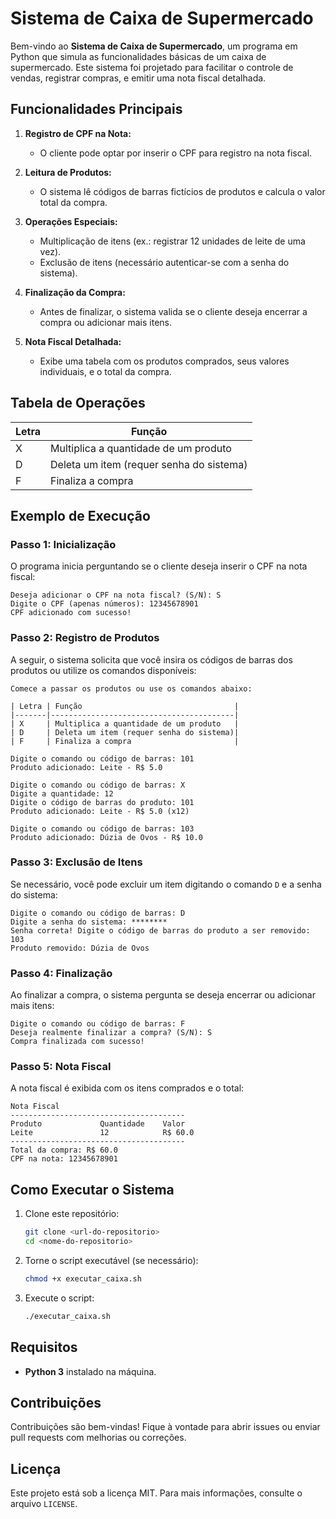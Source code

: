 # Sistema de Caixa de Supermercado

Bem-vindo ao **Sistema de Caixa de Supermercado**, um programa em Python que simula as funcionalidades básicas de um caixa de supermercado. Este sistema foi projetado para facilitar o controle de vendas, registrar compras, e emitir uma nota fiscal detalhada.

## Funcionalidades Principais

1. **Registro de CPF na Nota:**
   - O cliente pode optar por inserir o CPF para registro na nota fiscal.

2. **Leitura de Produtos:**
   - O sistema lê códigos de barras fictícios de produtos e calcula o valor total da compra.

3. **Operações Especiais:**
   - Multiplicação de itens (ex.: registrar 12 unidades de leite de uma vez).
   - Exclusão de itens (necessário autenticar-se com a senha do sistema).

4. **Finalização da Compra:**
   - Antes de finalizar, o sistema valida se o cliente deseja encerrar a compra ou adicionar mais itens.

5. **Nota Fiscal Detalhada:**
   - Exibe uma tabela com os produtos comprados, seus valores individuais, e o total da compra.

## Tabela de Operações

| Letra | Função                                  |
|-------|-----------------------------------------|
| X     | Multiplica a quantidade de um produto   |
| D     | Deleta um item (requer senha do sistema)|
| F     | Finaliza a compra                       |

## Exemplo de Execução

### Passo 1: Inicialização
O programa inicia perguntando se o cliente deseja inserir o CPF na nota fiscal:

```
Deseja adicionar o CPF na nota fiscal? (S/N): S
Digite o CPF (apenas números): 12345678901
CPF adicionado com sucesso!
```

### Passo 2: Registro de Produtos
A seguir, o sistema solicita que você insira os códigos de barras dos produtos ou utilize os comandos disponíveis:

```
Comece a passar os produtos ou use os comandos abaixo:

| Letra | Função                                  |
|-------|-----------------------------------------|
| X     | Multiplica a quantidade de um produto   |
| D     | Deleta um item (requer senha do sistema)|
| F     | Finaliza a compra                       |

Digite o comando ou código de barras: 101
Produto adicionado: Leite - R$ 5.0

Digite o comando ou código de barras: X
Digite a quantidade: 12
Digite o código de barras do produto: 101
Produto adicionado: Leite - R$ 5.0 (x12)

Digite o comando ou código de barras: 103
Produto adicionado: Dúzia de Ovos - R$ 10.0
```

### Passo 3: Exclusão de Itens
Se necessário, você pode excluir um item digitando o comando `D` e a senha do sistema:

```
Digite o comando ou código de barras: D
Digite a senha do sistema: ********
Senha correta! Digite o código de barras do produto a ser removido: 103
Produto removido: Dúzia de Ovos
```

### Passo 4: Finalização
Ao finalizar a compra, o sistema pergunta se deseja encerrar ou adicionar mais itens:

```
Digite o comando ou código de barras: F
Deseja realmente finalizar a compra? (S/N): S
Compra finalizada com sucesso!
```

### Passo 5: Nota Fiscal
A nota fiscal é exibida com os itens comprados e o total:

```
Nota Fiscal
---------------------------------------
Produto             Quantidade    Valor
Leite               12            R$ 60.0
---------------------------------------
Total da compra: R$ 60.0
CPF na nota: 12345678901
```

## Como Executar o Sistema

1. Clone este repositório:
   ```bash
   git clone <url-do-repositorio>
   cd <nome-do-repositorio>
   ```

2. Torne o script executável (se necessário):
   ```bash
   chmod +x executar_caixa.sh
   ```

3. Execute o script:
   ```bash
   ./executar_caixa.sh
   ```

## Requisitos
- **Python 3** instalado na máquina.

## Contribuições
Contribuições são bem-vindas! Fique à vontade para abrir issues ou enviar pull requests com melhorias ou correções.

## Licença
Este projeto está sob a licença MIT. Para mais informações, consulte o arquivo `LICENSE`.

